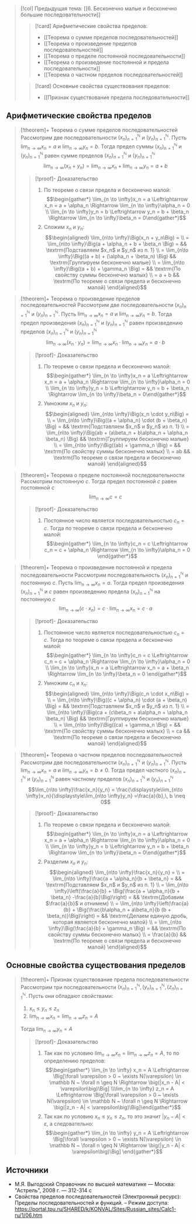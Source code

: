 > [!col] Предыдущая тема: [[6. Бесконечно малые и бесконечно большие последовательности]]
>> [!card] Арифметические свойства пределов:
>> * [[Теорема о cумме пределов последовательностей]]
>> * [[Теорема о произведение пределов последовательностей]]
>> * [[Теорема о пределе постоянной последовательности]]
>> * [[Теорема о произведение постоянной и предела последовательности]]
>> * [[Теорема о частном пределов последовательностей]]
>
>> [!card] Основные свойства существования пределов:
>> * [[Признак существование предела последовательности]]
>

## Арифметические свойства пределов
> [!theorem]+ Теорема о cумме пределов последовательностей
> Рассмотрим две последовательности $(x_n)_{n=1}^{\mathbb N}$ и $(y_n)_{n=1}^{\mathbb N}$. Пусть $\displaystyle\lim_{n\to \infty} x_n = a$ и $\displaystyle\lim_{n\to \infty} y_n = b$. Тогда предел суммы $(x_n)_{n=1}^{\mathbb N}$ и $(y_n)_{n=1}^{\mathbb N}$ равен сумме пределов $(x_n)_{n=1}^{\mathbb N}$ и $(y_n)_{n=1}^{\mathbb N}$
> $$\lim_{n\to \infty}\Big(x_n + y_n\Big) = \lim_{n\to \infty}x_n + \lim_{n\to \infty}y_n = a+b$$
> > [!proof]- Доказательство
> > 1. По теореме о связи предела и бесконечно малой: $$\begin{gather*} \lim_{n \to \infty}x_n = a \Leftrightarrow x_n = a + \alpha_n \Rightarrow \lim_{n \to \infty}\alpha_n = 0 \\ \lim_{n \to \infty}y_n = b \Leftrightarrow y_n = b + \beta_n \Rightarrow \lim_{n \to \infty}\beta_n = 0\end{gather*}$$
> > 2. Сложим $x_n$ и $y_n$: $$\begin{aligned} \lim_{n\to \infty}\Big(x_n + y_n\Big) = \\ = \lim_{n\to \infty}\Big(a + \alpha_n + b + \beta_n \Big) = && \textrm{Подставляем $x_n$ и $y_n$ из п. 1} \\  = \lim_{n\to \infty}\Big((a + b) + (\alpha_n + \beta_n) \Big) && \textrm{Группируем бесконечно малые} \\ = \lim_{n\to \infty}\Big((a + b) + \gamma_n \Big) =  && \textrm{По свойству суммы бесконечно малых} \\ = a + b  && \textrm{По теореме о связи предела и бесконечно малой} \end{aligned}$$

> [!theorem]+ Теорема о произведение пределов последовательностей
> Рассмотрим две последовательности $(x_n)_{n=1}^{\mathbb N}$ и $(y_n)_{n=1}^{\mathbb N}$. Пусть $\displaystyle\lim_{n\to \infty} x_n = a$ и $\displaystyle\lim_{n\to \infty} y_n = b$. Тогда предел произведения $(x_n)_{n=1}^{\mathbb N}$ и $(y_n)_{n=1}^{\mathbb N}$ равен произведению пределов $(x_n)_{n=1}^{\mathbb N}$ и $(y_n)_{n=1}^{\mathbb N}$
> $$\lim_{n\to \infty}\Big(x_n \cdot y_n\Big) = \lim_{n\to \infty}x_n \cdot \lim_{n\to \infty}y_n = a\cdot b$$
> > [!proof]- Доказательство
> > 1. По теореме о связи предела и бесконечно малой: $$\begin{gather*} \lim_{n \to \infty}x_n = a \Leftrightarrow x_n = a + \alpha_n \Rightarrow \lim_{n \to \infty}\alpha_n = 0 \\ \lim_{n \to \infty}y_n = b \Leftrightarrow y_n = b + \beta_n \Rightarrow \lim_{n \to \infty}\beta_n = 0\end{gather*}$$
> > 2. Умножим $x_n$ и $y_n$: $$\begin{aligned} \lim_{n\to \infty}\Big(x_n \cdot y_n\Big) = \\ = \lim_{n\to \infty}\Big((a + \alpha_n) \cdot (b + \beta_n) \Big) = && \textrm{Подставляем $x_n$ и $y_n$ из п. 1} \\  = \lim_{n\to \infty}\Big(ab + (a\beta_n + b\alpha_n + \alpha_n \beta_n) \Big) && \textrm{Группируем бесконечно малые} \\ = \lim_{n\to \infty}\Big((ab) + \gamma_n \Big) =  && \textrm{По свойству суммы бесконечно малых} \\ = ab  && \textrm{По теореме о связи предела и бесконечно малой} \end{aligned}$$

> [!theorem]+ Теорема о пределе постоянной последовательности
> Рассмотрим постоянную $c$. Тогда предел постоянной $c$ равен постоянной $c$
> $$\lim_{n\to \infty}c = c$$
> > [!proof]- Доказательство
> > 1. Постоянное число является последовательностью $c_n = c$. Тогда по теореме о связи предела и бесконечно малой: $$\begin{gather*} \lim_{n \to \infty}c_n = c \Leftrightarrow c_n = c + \alpha_n \Rightarrow \lim_{n \to \infty}\alpha_n = 0 \end{gather*}$$

> [!theorem]+ Теорема о произведение постоянной и предела последовательности
> Рассмотрим последовательность $(x_n)_{n=1}^{\mathbb N}$ и постоянную $c$. Пусть $\displaystyle\lim_{n\to \infty}x_n = a$. Тогда предел произведения $(x_n)_{n=1}^{\mathbb N}$ и $c$ равен произведению предела $(x_n)_{n=1}^{\mathbb N}$ на постоянную $c$
> $$\lim_{n\to \infty}\Big(c \cdot x_n\Big) = c \cdot \lim_{n\to \infty}x_n = c \cdot a$$
> > [!proof]- Доказательство
> > 1. Постоянное число является последовательностью $c_n = c$. Тогда по теореме о связи предела и бесконечно малой: $$\begin{gather*} \lim_{n \to \infty}c_n = c \Leftrightarrow c_n = c + \alpha_n \Rightarrow \lim_{n \to \infty}\alpha_n = 0 \\ \lim_{n \to \infty}x_n = a \Leftrightarrow x_n = a + \beta_n \Rightarrow \lim_{n \to \infty}\beta_n = 0 \end{gather*}$$
> > 2. Умножим $c_n$ и $x_n$: $$\begin{aligned} \lim_{n\to \infty}\Big(c_n \cdot x_n\Big) = \\ = \lim_{n\to \infty}\Big((c + \alpha_n) \cdot (a + \beta_n) \Big) = && \textrm{Подставляем $x_n$ и $y_n$ из п. 1} \\  = \lim_{n\to \infty}\Big(ca + (c\beta_n + a\alpha_n + \alpha_n \beta_n) \Big) && \textrm{Группируем бесконечно малые} \\ = \lim_{n\to \infty}\Big((ca) + \gamma_n \Big) =  && \textrm{По свойству суммы бесконечно малых} \\ = ca  && \textrm{По теореме о связи предела и бесконечно малой} \end{aligned}$$

> [!theorem]+ Теорема о частном пределов последовательностей
> Рассмотрим две последовательности $(x_n)_{n=1}^{\mathbb N}$ и $(y_n)_{n=1}^{\mathbb N}$. Пусть $\displaystyle\lim_{n\to \infty}x_n = a$ и $\displaystyle\lim_{n\to \infty}y_n = b \neq 0$. Тогда предел частного $(x_n)_{n=1}^{\mathbb N}$ и $(y_n)_{n=1}^{\mathbb N}$ равен частному пределов $(x_n)_{n=1}^{\mathbb N}$ и $(y_n)_{n=1}^{\mathbb N}$
> $$\lim_{n\to \infty}\frac{x_n}{y_n} = \frac{\displaystyle\lim_{n\to \infty}x_n}{\displaystyle\lim_{n\to \infty}y_n} =\frac{a}{b},\, b \neq 0$$
> > [!proof]- Доказательство
> > 1. По теореме о связи предела и бесконечно малой: $$\begin{gather*} \lim_{n \to \infty}x_n = a \Leftrightarrow x_n = a + \alpha_n \Rightarrow \lim_{n \to \infty}\alpha_n = 0 \\ \lim_{n \to \infty}y_n = b \Leftrightarrow y_n = b + \beta_n \Rightarrow \lim_{n \to \infty}\beta_n = 0\end{gather*}$$
> > 2. Разделим $x_n$ и $y_n$: $$\begin{aligned} \lim_{n\to \infty}\frac{x_n}{y_n} = \\ = \lim_{n\to \infty}\frac{a + \alpha_n}{b + \beta_n} = && \textrm{Подставляем $x_n$ и $y_n$ из п. 1} \\ = \lim_{n\to \infty}\left(\frac{a}{b} + \Big(\frac{a + \alpha_n}{b + \beta_n} -\frac{a}{b}\Big)\right) = && \textrm{Добавим $\frac{a}{b}$ и отнимем} \\ = \lim_{n\to \infty}\left(\frac{a}{b} + \Big(\frac{b\alpha_n + a\beta_n}{b (b + \beta_n)}\Big)\right) = && \textrm{Делаем единую дробь, которая является бесконечно малой} \\ = \lim_{n\to \infty}\Big(\frac{a}{b} + \gamma_n \Big) =  && \textrm{По свойству суммы бесконечно малых} \\ = \frac{a}{b}  && \textrm{По теореме о связи предела и бесконечно малой} \end{aligned}$$

## Основные свойства существования пределов
> [!theorem]+ Признак существование предела последовательности 
> Рассмотрим три последовательности $(x_n)_{n=1}^{\mathbb N}, (y_n)_{n=1}^{\mathbb N}, (z_n)_{n=1}^{\mathbb N}$. Пусть они обладают свойствами:
> 1. $x_n \leq y_n \leq z_n$
> 2. $\displaystyle\lim_{n\to \infty} x_n =\displaystyle\lim_{n\to \infty} z_n =A$
> 
> Тогда $\displaystyle\lim_{n\to \infty} y_n = A$ 
> > [!proof]- Доказательство
> > 1. Так как по условию $\displaystyle\lim_{n\to \infty} x_n =\displaystyle\lim_{n\to \infty} z_n = A$, то по определению пределов: $$\begin{gather*} \lim_{n \to \infty} x_n = A \Leftrightarrow \Big[\forall \varepsilon > 0 ~ \exists N(\varepsilon) \in \mathbb N ~ \forall n \geq N \Rightarrow \big(|x_n - A| < \varepsilon\big)\Big] \\\lim_{n \to \infty} z_n = A \Leftrightarrow \Big[\forall \varepsilon > 0 ~ \exists N(\varepsilon) \in \mathbb N ~ \forall n \geq N \Rightarrow \big(|z_n - A| < \varepsilon\big)\Big]\end{gather*}$$
> > 2. Так как по условию $x_n \leq y_n \leq z_n$, то это значит $|y_n - A| < \varepsilon$, а следовательно: $$\begin{gather*} \lim_{n \to \infty} y_n = A \Leftrightarrow \Big[\forall \varepsilon > 0 ~ \exists N(\varepsilon) \in \mathbb N ~ \forall n \geq N \Rightarrow \big(|y_n - A| < \varepsilon\big)\Big] \end{gather*}$$

## Источники
* М.Я. Выгодский Справочник по высшей математике — Москва: "Астрель", 2008 г. — 312-314 с
* Свойства пределов последовательностей (Электронный ресурс): Пределы последовательностей и функций. – Режим доступа: https://portal.tpu.ru/SHARED/k/KONVAL/Sites/Russian_sites/Calc1-ru/1/06.htm